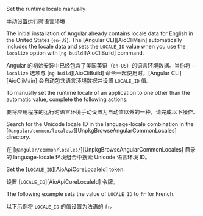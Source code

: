 Set the runtime locale manually

手动设置运行时语言环境

The initial installation of Angular already contains locale data for English in the United States \(`en-US`\).
The [Angular CLI][AioCliMain] automatically includes the locale data and sets the `LOCALE_ID` value when you use the `--localize` option with [`ng build`][AioCliBuild] command.

Angular 的初始安装中已经包含了美国英语（`en-US`）的语言环境数据。当你将 `--localize` 选项与 [`ng build`][AioCliBuild] 命令一起使用时，[Angular CLI][AioCliMain] 会自动包含语言环境数据并设置 `LOCALE_ID` 值。

To manually set the runtime locale of an application to one other than the automatic value, complete the following actions.

要将应用程序的运行时语言环境手动设置为自动值以外的一种，请完成以下操作。

Search for the Unicode locale ID in the language-locale combination in the [`@angular/common/locales/`][UnpkgBrowseAngularCommonLocales] directory.

在 [`@angular/common/locales/`][UnpkgBrowseAngularCommonLocales] 目录的 language-locale 环境组合中搜索 Unicode 语言环境 ID。

Set the [`LOCALE_ID`][AioApiCoreLocaleId] token.

设置 [`LOCALE_ID`][AioApiCoreLocaleId] 令牌。

The following example sets the value of `LOCALE_ID` to `fr` for French.

以下示例将 `LOCALE_ID` 的值设置为法语的 `fr`。